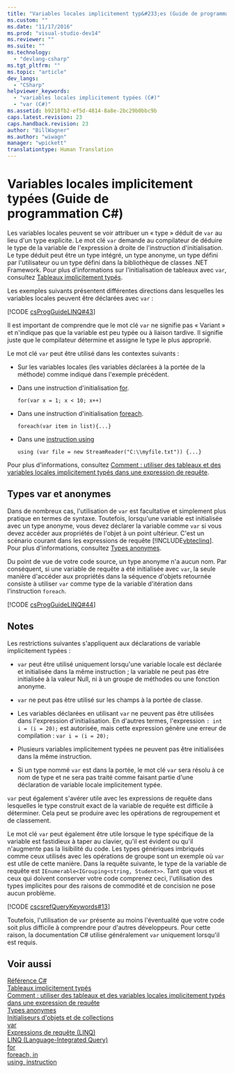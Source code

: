 ```yaml
---
title: "Variables locales implicitement typ&#233;es (Guide de programmation&#160;C#) | Microsoft Docs"
ms.custom: ""
ms.date: "11/17/2016"
ms.prod: "visual-studio-dev14"
ms.reviewer: ""
ms.suite: ""
ms.technology: 
  - "devlang-csharp"
ms.tgt_pltfrm: ""
ms.topic: "article"
dev_langs: 
  - "CSharp"
helpviewer_keywords: 
  - "variables locales implicitement typées (C#)"
  - "var (C#)"
ms.assetid: b9218fb2-ef5d-4814-8a8e-2bc29b0bbc9b
caps.latest.revision: 23
caps.handback.revision: 23
author: "BillWagner"
ms.author: "wiwagn"
manager: "wpickett"
translationtype: Human Translation
---
```

# Variables locales implicitement typ&#233;es (Guide de programmation&#160;C#)
Les variables locales peuvent se voir attribuer un « type » déduit de `var` au lieu d'un type explicite.  Le mot clé `var` demande au compilateur de déduire le type de la variable de l'expression à droite de l'instruction d'initialisation.  Le type déduit peut être un type intégré, un type anonyme, un type défini par l'utilisateur ou un type défini dans la bibliothèque de classes .NET Framework.  Pour plus d'informations sur l'initialisation de tableaux avec `var`, consultez [Tableaux implicitement typés](../../../csharp/programming-guide/arrays/implicitly-typed-arrays.md).  
  
 Les exemples suivants présentent différentes directions dans lesquelles les variables locales peuvent être déclarées avec `var` :  
  
 [!CODE [csProgGuideLINQ#43](../CodeSnippet/VS_Snippets_VBCSharp/csProgGuideLINQ#43)]  
  
 Il est important de comprendre que le mot clé `var` ne signifie pas « Variant » et n'indique pas que la variable est peu typée ou à liaison tardive.  Il signifie juste que le compilateur détermine et assigne le type le plus approprié.  
  
 Le mot clé `var` peut être utilisé dans les contextes suivants :  
  
-   Sur les variables locales \(les variables déclarées à la portée de la méthode\) comme indiqué dans l'exemple précédent.  
  
-   Dans une instruction d'initialisation [for](../../../csharp/language-reference/keywords/for.md).  
  
    ```  
    for(var x = 1; x < 10; x++)  
    ```  
  
-   Dans une instruction d'initialisation [foreach](../../../csharp/language-reference/keywords/foreach-in.md).  
  
    ```  
    foreach(var item in list){...}  
    ```  
  
-   Dans une [instruction using](../../../csharp/language-reference/keywords/using-statement.md)  
  
    ```  
    using (var file = new StreamReader("C:\\myfile.txt")) {...}  
    ```  
  
 Pour plus d'informations, consultez [Comment : utiliser des tableaux et des variables locales implicitement typés dans une expression de requête](../../../csharp/programming-guide/classes-and-structs/how-to-use-implicitly-typed-local-variables-and-arrays-in-a-query-expression.md).  
  
## Types var et anonymes  
 Dans de nombreux cas, l'utilisation de `var` est facultative et simplement plus pratique en termes de syntaxe.  Toutefois, lorsqu'une variable est initialisée avec un type anonyme, vous devez déclarer la variable comme `var` si vous devez accéder aux propriétés de l'objet à un point ultérieur.  C'est un scénario courant dans les expressions de requête [!INCLUDE[vbteclinq](../../../csharp/includes/vbteclinq_md.md)].  Pour plus d'informations, consultez [Types anonymes](../../../csharp/programming-guide/classes-and-structs/anonymous-types.md).  
  
 Du point de vue de votre code source, un type anonyme n'a aucun nom.  Par conséquent, si une variable de requête a été initialisée avec `var`, la seule manière d'accéder aux propriétés dans la séquence d'objets retournée consiste à utiliser `var` comme type de la variable d'itération dans l'instruction `foreach`.  
  
 [!CODE [csProgGuideLINQ#44](../CodeSnippet/VS_Snippets_VBCSharp/csProgGuideLINQ#44)]  
  
## Notes  
 Les restrictions suivantes s'appliquent aux déclarations de variable implicitement typées :  
  
-   `var` peut être utilisé uniquement lorsqu'une variable locale est déclarée et initialisée dans la même instruction ; la variable ne peut pas être initialisée à la valeur Null, ni à un groupe de méthodes ou une fonction anonyme.  
  
-   `var` ne peut pas être utilisé sur les champs à la portée de classe.  
  
-   Les variables déclarées en utilisant `var` ne peuvent pas être utilisées dans l'expression d'initialisation.  En d'autres termes, l'expression `: int i = (i = 20);` est autorisée, mais cette expression génère une erreur de compilation : `var i = (i = 20);`  
  
-   Plusieurs variables implicitement typées ne peuvent pas être initialisées dans la même instruction.  
  
-   Si un type nommé `var` est dans la portée, le mot clé `var` sera résolu à ce nom de type et ne sera pas traité comme faisant partie d'une déclaration de variable locale implicitement typée.  
  
 `var` peut également s'avérer utile avec les expressions de requête dans lesquelles le type construit exact de la variable de requête est difficile à déterminer.  Cela peut se produire avec les opérations de regroupement et de classement.  
  
 Le mot clé `var` peut également être utile lorsque le type spécifique de la variable est fastidieux à taper au clavier, qu'il est évident ou qu'il n'augmente pas la lisibilité du code.  Les types génériques imbriqués comme ceux utilisés avec les opérations de groupe sont un exemple où `var` est utile de cette manière.  Dans la requête suivante, le type de la variable de requête est `IEnumerable<IGrouping<string, Student>>`.  Tant que vous et ceux qui doivent conserver votre code comprenez ceci, l'utilisation des types implicites pour des raisons de commodité et de concision ne pose aucun problème.  
  
 [!CODE [cscsrefQueryKeywords#13](../CodeSnippet/VS_Snippets_VBCSharp/CsCsrefQueryKeywords#13)]  
  
 Toutefois, l'utilisation de `var` présente au moins l'éventualité que votre code soit plus difficile à comprendre pour d'autres développeurs.  Pour cette raison, la documentation C\# utilise généralement `var` uniquement lorsqu'il est requis.  
  
## Voir aussi  
 [Référence C\#](../../../csharp/language-reference/index.md)   
 [Tableaux implicitement typés](../../../csharp/programming-guide/arrays/implicitly-typed-arrays.md)   
 [Comment : utiliser des tableaux et des variables locales implicitement typés dans une expression de requête](../../../csharp/programming-guide/classes-and-structs/how-to-use-implicitly-typed-local-variables-and-arrays-in-a-query-expression.md)   
 [Types anonymes](../../../csharp/programming-guide/classes-and-structs/anonymous-types.md)   
 [Initialiseurs d'objets et de collections](../../../csharp/programming-guide/classes-and-structs/object-and-collection-initializers.md)   
 [var](../../../csharp/language-reference/keywords/var.md)   
 [Expressions de requête \(LINQ\)](../../../csharp/programming-guide/linq-query-expressions/index.md)   
 [LINQ \(Language\-Integrated Query\)](../Topic/LINQ%20\(Language-Integrated%20Query\).md)   
 [for](../../../csharp/language-reference/keywords/for.md)   
 [foreach, in](../../../csharp/language-reference/keywords/foreach-in.md)   
 [using, instruction](../../../csharp/language-reference/keywords/using-statement.md)
